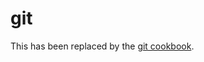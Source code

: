 # git

This has been replaced by the [git cookbook](https://github.com/ubccpsc/310/blob/main/resources/readings/cookbooks/git.md).
